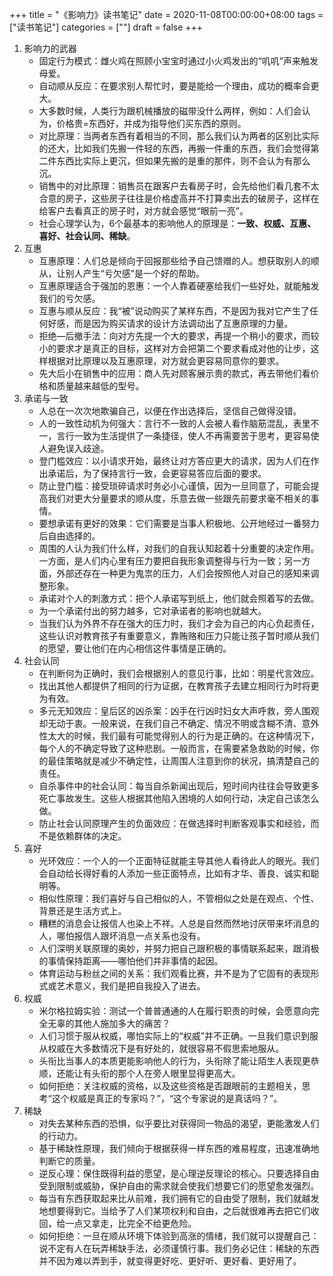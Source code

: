 +++
title = "《影响力》读书笔记"
date = 2020-11-08T00:00:00+08:00
tags = ["读书笔记"]
categories = [""]
draft = false
+++

1. 影响力的武器
   - 固定行为模式：雌火鸡在照顾小宝宝时通过小火鸡发出的“叽叽”声来触发母爱。
   - 自动顺从反应：在要求别人帮忙时，要是能给一个理由，成功的概率会更大。
   - 大多数时候，人类行为跟机械播放的磁带没什么两样，例如：人们会认为，价格贵=东西好，并成为指导他们买东西的原则。
   - 对比原理：当两者东西有着相当的不同，那么我们认为两者的区别比实际的还大，比如我们先搬一件轻的东西，再搬一件重的东西，我们会觉得第二件东西比实际上更沉，但如果先搬的是重的那件，则不会认为有那么沉。
   - 销售中的对比原理：销售员在跟客户去看房子时，会先给他们看几套不太合意的房子，这些房子往往是价格虚高并不打算卖出去的破房子，这样在给客户去看真正的房子时，对方就会感觉“眼前一亮”。
   - 社会心理学认为，6个最基本的影响他人的原理是：**一致、权威、互惠、喜好、社会认同、稀缺**。
2. 互惠
   - 互惠原理：人们总是倾向于回报那些给予自己馈赠的人。想获取别人的顺从，让别人产生“亏欠感”是一个好的帮助。
   - 互惠原理适合于强加的恩惠：一个人靠着硬塞给我们一些好处，就能触发我们的亏欠感。
   - 互惠与顺从反应：我“被”说动购买了某样东西，不是因为我对它产生了任何好感，而是因为购买请求的设计方法调动出了互惠原理的力量。
   - 拒绝—后撤手法：向对方先提一个大的要求，再提一个稍小的要求，而较小的要求才是真正的目标，这样对方会把第二个要求看成对他的让步，这样根据对比原理以及互惠原理，对方就会更容易同意你的要求。
   - 先大后小在销售中的应用：商人先对顾客展示贵的款式，再去带他们看价格和质量越来越低的型号。
3. 承诺与一致
   - 人总在一次次地欺骗自己，以便在作出选择后，坚信自己做得没错。
   - 人的一致性动机为何强大：言行不一致的人会被人看作脑筋混乱，表里不一，言行一致为生活提供了一条捷径，使人不再需要苦于思考，更容易使人避免误入歧途。
   - 登门槛效应：以小请求开始，最终让对方答应更大的请求，因为人们在作出承诺后，为了保持言行一致，会更容易答应后面的要求。
   - 防止登门槛：接受琐碎请求时务必小心谨慎，因为一旦同意了，可能会提高我们对更大分量要求的顺从度，乐意去做一些跟先前要求毫不相关的事情。
   - 要想承诺有更好的效果：它们需要是当事人积极地、公开地经过一番努力后自由选择的。
   - 周围的人认为我们什么样，对我们的自我认知起着十分重要的决定作用。一方面，是人们内心里有压力要把自我形象调整得与行为一致；另一方面，外部还存在一种更为鬼祟的压力，人们会按照他人对自己的感知来调整形象。
   - 承诺对个人的刺激方式：把个人承诺写到纸上，他们就会照着写的去做。
   - 为一个承诺付出的努力越多，它对承诺者的影响也就越大。
   - 当我们认为外界不存在强大的压力时，我们才会为自己的内心负起责任，这些认识对教育孩子有重要意义，靠贿赂和压力只能让孩子暂时顺从我们的愿望，要让他们在内心相信这件事情是正确的。
4. 社会认同
   - 在判断何为正确时，我们会根据别人的意见行事，比如：明星代言效应。
   - 找出其他人都提供了相同的行为证据，在教育孩子去建立相同行为时将更为有效。
   - 多元无知效应：皇后区的凶杀案：凶手在行凶时妇女大声呼救，旁人围观却无动于衷。一般来说，在我们自己不确定、情况不明或含糊不清、意外性太大的时候，我们最有可能觉得别人的行为是正确的。在这种情况下，每个人的不确定导致了这种悲剧。一般而言，在需要紧急救助的时候，你的最佳策略就是减少不确定性，让周围人注意到你的状况，搞清楚自己的责任。
   - 自杀事件中的社会认同：每当自杀新闻出现后，短时间内往往会导致更多死亡事故发生。这些人根据其他陷入困境的人如何行动，决定自己该怎么做。
   - 防止社会认同原理产生的负面效应：在做选择时判断客观事实和经验，而不是依赖群体的决定。
5. 喜好
   - 光环效应：一个人的一个正面特征就能主导其他人看待此人的眼光。我们会自动给长得好看的人添加一些正面特点，比如有才华、善良、诚实和聪明等。
   - 相似性原理：我们喜好与自己相似的人，不管相似之处是在观点、个性、背景还是生活方式上。
   - 糟糕的消息会让报信人也染上不祥。人总是自然而然地讨厌带来坏消息的人，哪怕报信人跟坏消息一点关系也没有。
   - 人们深明关联原理的奥妙，并努力把自己跟积极的事情联系起来，跟消极的事情保持距离——哪怕他们并非事情的起因。
   - 体育运动与粉丝之间的关系：我们观看比赛，并不是为了它固有的表现形式或艺术意义，我们是把自我投入了进去。
6. 权威
   - 米尔格拉姆实验：测试一个普普通通的人在履行职责的时候，会愿意向完全无辜的其他人施加多大的痛苦？
   - 人们习惯于服从权威，哪怕实际上的“权威”并不正确。一旦我们意识到服从权威在大多数情况下是有好处的，就很容易不假思索地服从。
   - 头衔比当事人的本质更能影响他人的行为，头衔除了能让陌生人表现更恭顺，还能让有头衔的那个人在旁人眼里显得更高大。
   - 如何拒绝：关注权威的资格，以及这些资格是否跟眼前的主题相关，思考“这个权威是真正的专家吗？”，“这个专家说的是真话吗？”。
7. 稀缺
   - 对失去某种东西的恐惧，似乎要比对获得同一物品的渴望，更能激发人们的行动力。
   - 基于稀缺性原理，我们倾向于根据获得一样东西的难易程度，迅速准确地判断它的质量。
   - 逆反心理：保住既得利益的愿望，是心理逆反理论的核心。只要选择自由受到限制或威胁，保护自由的需求就会使我们想要它们的愿望愈发强烈。
   - 每当有东西获取起来比从前难，我们拥有它的自由受了限制，我们就越发地想要得到它。当给予了人们某项权利和自由，之后就很难再去把它们收回，给一点又拿走，比完全不给更危险。
   - 如何拒绝：一旦在顺从环境下体验到高涨的情绪，我们就可以提醒自己：说不定有人在玩弄稀缺手法，必须谨慎行事。我们务必记住：稀缺的东西并不因为难以弄到手，就变得更好吃、更好听、更好看、更好用了。

